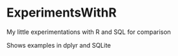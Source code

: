 # ExperimentsWithR

My little experimentations with R and SQL for comparison

Shows examples in dplyr and SQLite 
